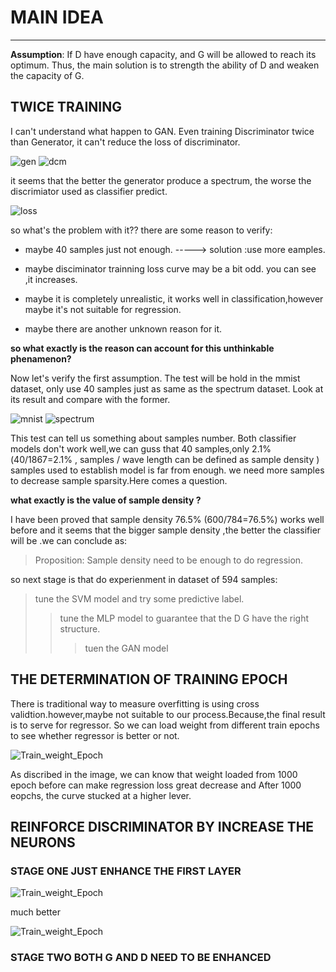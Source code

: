 # MAIN IDEA
-----------------------------------
**Assumption**: If D have enough capacity, and G will be allowed to reach its optimum. Thus, the main solution is to strength the ability of D and weaken the capacity of G. 

## TWICE TRAINING
I can't understand what happen to GAN. Even training Discriminator twice than Generator, it can't reduce the loss of discriminator.

![gen](gan1D/spectrum_k2_4000.png) 
![dcm](gan1D/spectrum_dcm_k2_4000.png)

it seems that the better the generator produce a spectrum, the worse the discrimiator used as classifier predict.

![loss](gan1D/Trained_k2_weight.png)

so what's the problem with it??
there are some reason to verify:

* maybe 40 samples just not enough. -----> solution :use more eamples.
* maybe disciminator trainning loss curve may be a bit odd. you can see ,it increases.

* maybe it is completely unrealistic, it works well in classification,however maybe it's not suitable for regression.
* maybe there are another unknown reason for it.

**so what exactly is the reason can account for this unthinkable phenamenon?**

Now let's verify the first assumption. The test will be hold in  the mmist dataset, only use 40 samples just as same as the spectrum dataset.
Look at its result and compare with the former.

![mnist](gan1D/mnist_40sample_loss.png)
![spectrum](gan1D/spectrum_clf_5000.png)

This test can tell us something about samples number. Both classifier models don't work well,we can guss that 40 samples,only 2.1%(40/1867=2.1% , samples / wave length can be defined as sample density ) samples used to establish model is far from enough. we need more samples to decrease sample sparsity.Here comes a question.

**what exactly is the value of sample density ?** 

I have been proved that sample density 76.5% (600/784=76.5%) works well before and it seems that the bigger sample density ,the better the classifier will be .we can conclude as:

> Proposition: Sample density need to be enough to do regression.

so next stage is that do experienment in dataset of 594 samples:

> tune the SVM model and try some predictive label.
>> tune the MLP model to guarantee that the D G have the right structure.
>>> tuen the GAN model
## THE DETERMINATION OF TRAINING EPOCH 
There is traditional  way to measure overfitting is using cross validtion.however,maybe not suitable to our process.Because,the final result is to serve for regressor. So we can load weight from different train epochs to see whether regressor is better or not.

![Train_weight_Epoch](gan1D/Train_weight_Epoch.png)

As discribed in the image, we can know that weight loaded from 1000 epoch before can make regression loss great decrease and After 1000 eopchs, the curve stucked at a higher lever.

## REINFORCE DISCRIMINATOR BY INCREASE THE NEURONS 
### STAGE ONE JUST ENHANCE THE FIRST LAYER
![Train_weight_Epoch](gan1D/spectrum_e2000c50_d128.png)

much better

![Train_weight_Epoch](gan1D/spectrum_dcm_2000_d128.png)
### STAGE TWO BOTH G AND D NEED TO BE ENHANCED
